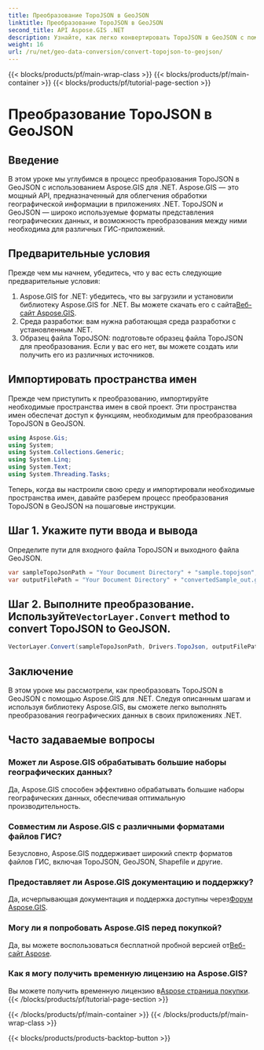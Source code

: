 ```yaml
---
title: Преобразование TopoJSON в GeoJSON
linktitle: Преобразование TopoJSON в GeoJSON
second_title: API Aspose.GIS .NET
description: Узнайте, как легко конвертировать TopoJSON в GeoJSON с помощью Aspose.GIS для .NET. Следуйте нашему пошаговому руководству для эффективной обработки географических данных.
weight: 16
url: /ru/net/geo-data-conversion/convert-topojson-to-geojson/
---
```


{{< blocks/products/pf/main-wrap-class >}}
{{< blocks/products/pf/main-container >}}
{{< blocks/products/pf/tutorial-page-section >}}

# Преобразование TopoJSON в GeoJSON

## Введение
В этом уроке мы углубимся в процесс преобразования TopoJSON в GeoJSON с использованием Aspose.GIS для .NET. Aspose.GIS — это мощный API, предназначенный для облегчения обработки географической информации в приложениях .NET. TopoJSON и GeoJSON — широко используемые форматы представления географических данных, и возможность преобразования между ними необходима для различных ГИС-приложений.
## Предварительные условия
Прежде чем мы начнем, убедитесь, что у вас есть следующие предварительные условия:
1.  Aspose.GIS for .NET: убедитесь, что вы загрузили и установили библиотеку Aspose.GIS for .NET. Вы можете скачать его с сайта[Веб-сайт Aspose.GIS](https://releases.aspose.com/gis/net/).
2. Среда разработки: вам нужна работающая среда разработки с установленным .NET.
3. Образец файла TopoJSON: подготовьте образец файла TopoJSON для преобразования. Если у вас его нет, вы можете создать или получить его из различных источников.

## Импортировать пространства имен
Прежде чем приступить к преобразованию, импортируйте необходимые пространства имен в свой проект. Эти пространства имен обеспечат доступ к функциям, необходимым для преобразования TopoJSON в GeoJSON.

   ```csharp
using Aspose.Gis;
using System;
using System.Collections.Generic;
using System.Linq;
using System.Text;
using System.Threading.Tasks;
```

Теперь, когда вы настроили свою среду и импортировали необходимые пространства имен, давайте разберем процесс преобразования TopoJSON в GeoJSON на пошаговые инструкции.
## Шаг 1. Укажите пути ввода и вывода

Определите пути для входного файла TopoJSON и выходного файла GeoJSON.
```csharp
var sampleTopoJsonPath = "Your Document Directory" + "sample.topojson";
var outputFilePath = "Your Document Directory" + "convertedSample_out.geojson";
```
##  Шаг 2. Выполните преобразование. Используйте`VectorLayer.Convert` method to convert TopoJSON to GeoJSON.
```csharp
VectorLayer.Convert(sampleTopoJsonPath, Drivers.TopoJson, outputFilePath, Drivers.GeoJson);
```

## Заключение
В этом уроке мы рассмотрели, как преобразовать TopoJSON в GeoJSON с помощью Aspose.GIS для .NET. Следуя описанным шагам и используя библиотеку Aspose.GIS, вы сможете легко выполнять преобразования географических данных в своих приложениях .NET.
## Часто задаваемые вопросы
### Может ли Aspose.GIS обрабатывать большие наборы географических данных?
Да, Aspose.GIS способен эффективно обрабатывать большие наборы географических данных, обеспечивая оптимальную производительность.
### Совместим ли Aspose.GIS с различными форматами файлов ГИС?
Безусловно, Aspose.GIS поддерживает широкий спектр форматов файлов ГИС, включая TopoJSON, GeoJSON, Shapefile и другие.
### Предоставляет ли Aspose.GIS документацию и поддержку?
 Да, исчерпывающая документация и поддержка доступны через[Форум Aspose.GIS](https://forum.aspose.com/c/gis/33).
### Могу ли я попробовать Aspose.GIS перед покупкой?
 Да, вы можете воспользоваться бесплатной пробной версией от[Веб-сайт Aspose](https://releases.aspose.com/).
### Как я могу получить временную лицензию на Aspose.GIS?
 Вы можете получить временную лицензию в[Aspose страница покупки](https://purchase.aspose.com/temporary-license/).
{{< /blocks/products/pf/tutorial-page-section >}}

{{< /blocks/products/pf/main-container >}}
{{< /blocks/products/pf/main-wrap-class >}}

{{< blocks/products/products-backtop-button >}}
